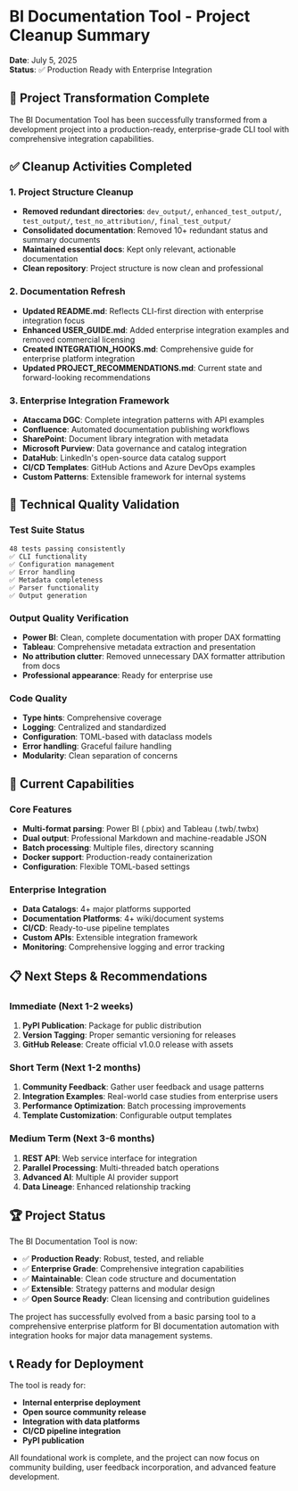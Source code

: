 # BI Documentation Tool - Project Cleanup Summary

**Date**: July 5, 2025  
**Status**: ✅ Production Ready with Enterprise Integration

## 🎯 Project Transformation Complete

The BI Documentation Tool has been successfully transformed from a development project into a production-ready, enterprise-grade CLI tool with comprehensive integration capabilities.

## ✅ Cleanup Activities Completed

### 1. Project Structure Cleanup
- **Removed redundant directories**: `dev_output/`, `enhanced_test_output/`, `test_output/`, `test_no_attribution/`, `final_test_output/`
- **Consolidated documentation**: Removed 10+ redundant status and summary documents
- **Maintained essential docs**: Kept only relevant, actionable documentation
- **Clean repository**: Project structure is now clean and professional

### 2. Documentation Refresh
- **Updated README.md**: Reflects CLI-first direction with enterprise integration focus
- **Enhanced USER_GUIDE.md**: Added enterprise integration examples and removed commercial licensing
- **Created INTEGRATION_HOOKS.md**: Comprehensive guide for enterprise platform integration
- **Updated PROJECT_RECOMMENDATIONS.md**: Current state and forward-looking recommendations

### 3. Enterprise Integration Framework
- **Ataccama DGC**: Complete integration patterns with API examples
- **Confluence**: Automated documentation publishing workflows
- **SharePoint**: Document library integration with metadata
- **Microsoft Purview**: Data governance and catalog integration
- **DataHub**: LinkedIn's open-source data catalog support
- **CI/CD Templates**: GitHub Actions and Azure DevOps examples
- **Custom Patterns**: Extensible framework for internal systems

## 🔧 Technical Quality Validation

### Test Suite Status
```
48 tests passing consistently
✅ CLI functionality
✅ Configuration management  
✅ Error handling
✅ Metadata completeness
✅ Parser functionality
✅ Output generation
```

### Output Quality Verification
- **Power BI**: Clean, complete documentation with proper DAX formatting
- **Tableau**: Comprehensive metadata extraction and presentation
- **No attribution clutter**: Removed unnecessary DAX formatter attribution from docs
- **Professional appearance**: Ready for enterprise use

### Code Quality
- **Type hints**: Comprehensive coverage
- **Logging**: Centralized and standardized
- **Configuration**: TOML-based with dataclass models
- **Error handling**: Graceful failure handling
- **Modularity**: Clean separation of concerns

## 🚀 Current Capabilities

### Core Features
- **Multi-format parsing**: Power BI (.pbix) and Tableau (.twb/.twbx)
- **Dual output**: Professional Markdown and machine-readable JSON
- **Batch processing**: Multiple files, directory scanning
- **Docker support**: Production-ready containerization
- **Configuration**: Flexible TOML-based settings

### Enterprise Integration
- **Data Catalogs**: 4+ major platforms supported
- **Documentation Platforms**: 4+ wiki/document systems
- **CI/CD**: Ready-to-use pipeline templates
- **Custom APIs**: Extensible integration framework
- **Monitoring**: Comprehensive logging and error tracking

## 📋 Next Steps & Recommendations

### Immediate (Next 1-2 weeks)
1. **PyPI Publication**: Package for public distribution
2. **Version Tagging**: Proper semantic versioning for releases
3. **GitHub Release**: Create official v1.0.0 release with assets

### Short Term (Next 1-2 months)
1. **Community Feedback**: Gather user feedback and usage patterns
2. **Integration Examples**: Real-world case studies from enterprise users
3. **Performance Optimization**: Batch processing improvements
4. **Template Customization**: Configurable output templates

### Medium Term (Next 3-6 months)
1. **REST API**: Web service interface for integration
2. **Parallel Processing**: Multi-threaded batch operations
3. **Advanced AI**: Multiple AI provider support
4. **Data Lineage**: Enhanced relationship tracking

## 🏆 Project Status

The BI Documentation Tool is now:

- ✅ **Production Ready**: Robust, tested, and reliable
- ✅ **Enterprise Grade**: Comprehensive integration capabilities
- ✅ **Maintainable**: Clean code structure and documentation
- ✅ **Extensible**: Strategy patterns and modular design
- ✅ **Open Source Ready**: Clean licensing and contribution guidelines

The project has successfully evolved from a basic parsing tool to a comprehensive enterprise platform for BI documentation automation with integration hooks for major data management systems.

## 📞 Ready for Deployment

The tool is ready for:
- **Internal enterprise deployment**
- **Open source community release** 
- **Integration with data platforms**
- **CI/CD pipeline integration**
- **PyPI publication**

All foundational work is complete, and the project can now focus on community building, user feedback incorporation, and advanced feature development.
